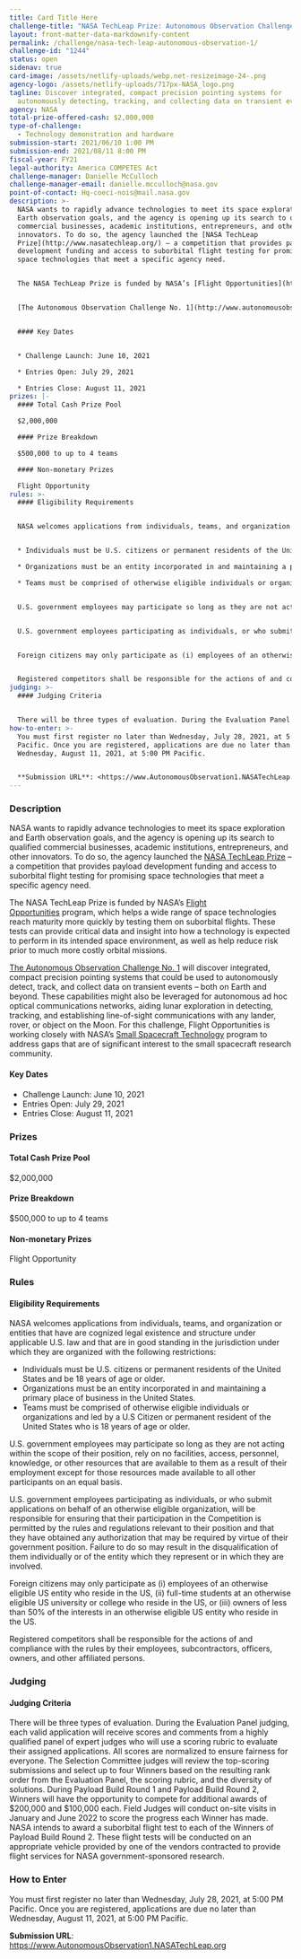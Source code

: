 ```yaml
---
title: Card Title Here
challenge-title: "NASA TechLeap Prize: Autonomous Observation Challenge 1"
layout: front-matter-data-markdownify-content
permalink: /challenge/nasa-tech-leap-autonomous-observation-1/
challenge-id: "1244"
status: open
sidenav: true
card-image: /assets/netlify-uploads/webp.net-resizeimage-24-.png
agency-logo: /assets/netlify-uploads/717px-NASA_logo.png
tagline: Discover integrated, compact precision pointing systems for
  autonomously detecting, tracking, and collecting data on transient events.
agency: NASA
total-prize-offered-cash: $2,000,000
type-of-challenge:
  - Technology demonstration and hardware
submission-start: 2021/06/10 1:00 PM
submission-end: 2021/08/11 8:00 PM
fiscal-year: FY21
legal-authority: America COMPETES Act
challenge-manager: Danielle McCulloch
challenge-manager-email: danielle.mcculloch@nasa.gov
point-of-contact: Hq-coeci-nois@mail.nasa.gov
description: >-
  NASA wants to rapidly advance technologies to meet its space exploration and
  Earth observation goals, and the agency is opening up its search to qualified
  commercial businesses, academic institutions, entrepreneurs, and other
  innovators. To do so, the agency launched the [NASA TechLeap
  Prize](http://www.nasatechleap.org/) – a competition that provides payload
  development funding and access to suborbital flight testing for promising
  space technologies that meet a specific agency need. 


  The NASA TechLeap Prize is funded by NASA’s [Flight Opportunities](https://www.nasa.gov/directorates/spacetech/flightopportunities/index.html) program, which helps a wide range of space technologies reach maturity more quickly by testing them on suborbital flights. These tests can provide critical data and insight into how a technology is expected to perform in its intended space environment, as well as help reduce risk prior to much more costly orbital missions.  


  [The Autonomous Observation Challenge No. 1](http://www.autonomousobservation1.nasatechleap.org/) will discover integrated, compact precision pointing systems that could be used to autonomously detect, track, and collect data on transient events – both on Earth and beyond. These capabilities might also be leveraged for autonomous ad hoc optical communications networks, aiding lunar exploration in detecting, tracking, and establishing line-of-sight communications with any lander, rover, or object on the Moon. For this challenge, Flight Opportunities is working closely with NASA’s [Small Spacecraft Technology](https://www.nasa.gov/directorates/spacetech/small_spacecraft/index.html) program to address gaps that are of significant interest to the small spacecraft research community. 


  #### Key Dates


  * Challenge Launch: June 10, 2021

  * Entries Open: July 29, 2021

  * Entries Close: August 11, 2021
prizes: |-
  #### Total Cash Prize Pool

  $2,000,000

  #### Prize Breakdown

  $500,000 to up to 4 teams

  #### Non-monetary Prizes

  Flight Opportunity
rules: >-
  #### Eligibility Requirements


  NASA welcomes applications from individuals, teams, and organization or entities that have are cognized legal existence and structure under applicable U.S. law and that are in good standing in the jurisdiction under which they are organized with the following restrictions:


  * Individuals must be U.S. citizens or permanent residents of the United States and be 18 years of age or older.

  * Organizations must be an entity incorporated in and maintaining a primary place of business in the United States.

  * Teams must be comprised of otherwise eligible individuals or organizations and led by a U.S Citizen or permanent resident of the United States who is 18 years of age or older.


  U.S. government employees may participate so long as they are not acting within the scope of their position, rely on no facilities, access, personnel, knowledge, or other resources that are available to them as a result of their employment except for those resources made available to all other participants on an equal basis.


  U.S. government employees participating as individuals, or who submit applications on behalf of an otherwise eligible organization, will be responsible for ensuring that their participation in the Competition is permitted by the rules and regulations relevant to their position and that they have obtained any authorization that may be required by virtue of their government position. Failure to do so may result in the disqualification of them individually or of the entity which they represent or in which they are involved.


  Foreign citizens may only participate as (i) employees of an otherwise eligible US entity who reside in the US, (ii) full-time students at an otherwise eligible US university or college who reside in the US, or (iii) owners of less than 50% of the interests in an otherwise eligible US entity who reside in the US.


  Registered competitors shall be responsible for the actions of and compliance with the rules by their employees, subcontractors, officers, owners, and other affiliated persons.
judging: >-
  #### Judging Criteria


  There will be three types of evaluation. During the Evaluation Panel judging, each valid application will receive scores and comments from a highly qualified panel of expert judges who will use a scoring rubric to evaluate their assigned applications. All scores are normalized to ensure fairness for everyone. The Selection Committee judges will review the top-scoring submissions and select up to four Winners based on the resulting rank order from the Evaluation Panel, the scoring rubric, and the diversity of solutions. During Payload Build Round 1 and Payload Build Round 2, Winners will have the opportunity to compete for additional awards of $200,000 and $100,000 each. Field Judges will conduct on-site visits in January and June 2022 to score the progress each Winner has made. NASA intends to award a suborbital flight test to each of the Winners of Payload Build Round 2. These flight tests will be conducted on an appropriate vehicle provided by one of the vendors contracted to provide flight services for NASA government-sponsored research.
how-to-enter: >-
  You must first register no later than Wednesday, July 28, 2021, at 5:00 PM
  Pacific. Once you are registered, applications are due no later than
  Wednesday, August 11, 2021, at 5:00 PM Pacific.


  **Submission URL**: <https://www.AutonomousObservation1.NASATechLeap.org>
---
```

### Description

NASA wants to rapidly advance technologies to meet its space exploration and Earth observation goals, and the agency is opening up its search to qualified commercial businesses, academic institutions, entrepreneurs, and other innovators. To do so, the agency launched the [NASA TechLeap Prize](http://www.nasatechleap.org/) – a competition that provides payload development funding and access to suborbital flight testing for promising space technologies that meet a specific agency need. 

The NASA TechLeap Prize is funded by NASA’s [Flight Opportunities](https://www.nasa.gov/directorates/spacetech/flightopportunities/index.html) program, which helps a wide range of space technologies reach maturity more quickly by testing them on suborbital flights. These tests can provide critical data and insight into how a technology is expected to perform in its intended space environment, as well as help reduce risk prior to much more costly orbital missions.  

[The Autonomous Observation Challenge No. 1](http://www.autonomousobservation1.nasatechleap.org/) will discover integrated, compact precision pointing systems that could be used to autonomously detect, track, and collect data on transient events – both on Earth and beyond. These capabilities might also be leveraged for autonomous ad hoc optical communications networks, aiding lunar exploration in detecting, tracking, and establishing line-of-sight communications with any lander, rover, or object on the Moon. For this challenge, Flight Opportunities is working closely with NASA’s [Small Spacecraft Technology](https://www.nasa.gov/directorates/spacetech/small_spacecraft/index.html) program to address gaps that are of significant interest to the small spacecraft research community. 

#### Key Dates

* Challenge Launch: June 10, 2021
* Entries Open: July 29, 2021
* Entries Close: August 11, 2021

### Prizes

#### Total Cash Prize Pool

$2,000,000

#### Prize Breakdown

$500,000 to up to 4 teams

#### Non-monetary Prizes

Flight Opportunity

### Rules

#### Eligibility Requirements

NASA welcomes applications from individuals, teams, and organization or entities that have are cognized legal existence and structure under applicable U.S. law and that are in good standing in the jurisdiction under which they are organized with the following restrictions:

* Individuals must be U.S. citizens or permanent residents of the United States and be 18 years of age or older.
* Organizations must be an entity incorporated in and maintaining a primary place of business in the United States.
* Teams must be comprised of otherwise eligible individuals or organizations and led by a U.S Citizen or permanent resident of the United States who is 18 years of age or older.

U.S. government employees may participate so long as they are not acting within the scope of their position, rely on no facilities, access, personnel, knowledge, or other resources that are available to them as a result of their employment except for those resources made available to all other participants on an equal basis.

U.S. government employees participating as individuals, or who submit applications on behalf of an otherwise eligible organization, will be responsible for ensuring that their participation in the Competition is permitted by the rules and regulations relevant to their position and that they have obtained any authorization that may be required by virtue of their government position. Failure to do so may result in the disqualification of them individually or of the entity which they represent or in which they are involved.

Foreign citizens may only participate as (i) employees of an otherwise eligible US entity who reside in the US, (ii) full-time students at an otherwise eligible US university or college who reside in the US, or (iii) owners of less than 50% of the interests in an otherwise eligible US entity who reside in the US.

Registered competitors shall be responsible for the actions of and compliance with the rules by their employees, subcontractors, officers, owners, and other affiliated persons.

### Judging

#### Judging Criteria

There will be three types of evaluation. During the Evaluation Panel judging, each valid application will receive scores and comments from a highly qualified panel of expert judges who will use a scoring rubric to evaluate their assigned applications. All scores are normalized to ensure fairness for everyone. The Selection Committee judges will review the top-scoring submissions and select up to four Winners based on the resulting rank order from the Evaluation Panel, the scoring rubric, and the diversity of solutions. During Payload Build Round 1 and Payload Build Round 2, Winners will have the opportunity to compete for additional awards of $200,000 and $100,000 each. Field Judges will conduct on-site visits in January and June 2022 to score the progress each Winner has made. NASA intends to award a suborbital flight test to each of the Winners of Payload Build Round 2. These flight tests will be conducted on an appropriate vehicle provided by one of the vendors contracted to provide flight services for NASA government-sponsored research.

### How to Enter

You must first register no later than Wednesday, July 28, 2021, at 5:00 PM Pacific. Once you are registered, applications are due no later than Wednesday, August 11, 2021, at 5:00 PM Pacific.

**Submission URL**: <https://www.AutonomousObservation1.NASATechLeap.org>